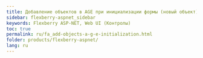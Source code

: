 ```yaml
---
title: Добавление объектов в AGE при инициализации формы (новый объект)
sidebar: flexberry-aspnet_sidebar
keywords: Flexberry ASP-NET, Web UI (Контролы)
toc: true
permalink: ru/fa_add-objects-a-g-e-initialization.html
folder: products/flexberry-aspnet/
lang: ru
---
```


